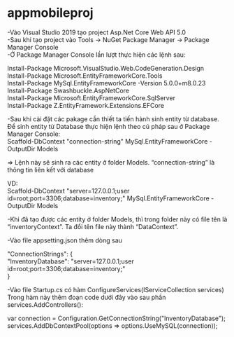 # appmobileproj
-Vào Visual Studio 2019 tạo project Asp.Net Core Web API 5.0  
-Sau khi tạo project vào Tools -> NuGet Package Manager -> Package Manager Console  
-Ở Package Manager Console lần lượt thực hiện các lệnh sau:  

Install-Package Microsoft.VisualStudio.Web.CodeGeneration.Design   
Install-Package Microsoft.EntityFrameworkCore.Tools  
Install-Package MySql.EntityFrameworkCore -Version 5.0.0+m8.0.23  
Install-Package Swashbuckle.AspNetCore   
Install-Package Microsoft.EntityFrameworkCore.SqlServer  
Install-Package Z.EntityFramework.Extensions.EFCore  


-Sau khi cài đặt các pakage cần thiết ta tiến hành sinh entity từ database. Để sinh entity từ Database thực hiện lệnh theo cú pháp sau ở Package Manager Console:  
Scaffold-DbContext "connection-string" MySql.EntityFrameworkCore -OutputDir Models

=> Lệnh này sẽ sinh ra các entity ở folder Models. “connection-string” là thông tin liên kết với database  
	
VD:  
Scaffold-DbContext "server=127.0.0.1;user id=root;port=3306;database=inventory;" MySql.EntityFrameworkCore -OutputDir Models   

-Khi đã tạo được các entity ở folder Models, thì trong folder này có file tên là “inventoryContext”. Ta đổi tên file này thành “DataContext”.  

-Vào file appsetting.json thêm dòng sau  

  "ConnectionStrings": {  
    "InventoryDatabase": "server=127.0.0.1;user id=root;port=3306;database=inventory;"  
  }  

-Vào file Startup.cs có hàm ConfigureServices(IServiceCollection services)  
Trong hàm này thêm đoạn code dưới đây vào sau phần services.AddControllers():  

var connection = Configuration.GetConnectionString("InventoryDatabase");  
services.AddDbContextPool<DataContext>(options => options.UseMySQL(connection));   

